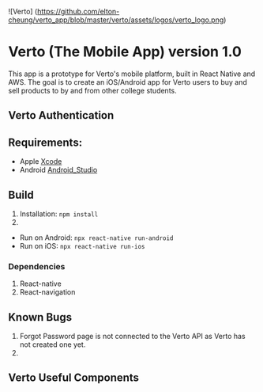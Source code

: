 ![Verto] (https://github.com/elton-cheung/verto_app/blob/master/verto/assets/logos/verto_logo.png) 
# Verto (The Mobile App) version 1.0 
This app is a prototype for Verto's mobile platform, built in React Native and AWS. The goal is to create an iOS/Android app for Verto users to buy and sell products to by and from other college students. 

## Verto Authentication 

## Requirements: 
* Apple [Xcode](https://developer.apple.com/xcode/)
* Android [Android_Studio](https://developer.android.com/studio/)

## Build 
1. Installation: ``` npm install ```
2. 
* Run on Android: ``` npx react-native run-android ```
* Run on iOS: ```npx react-native run-ios ```

### Dependencies
1. React-native
2. React-navigation

## Known Bugs
1. Forgot Password page is not connected to the Verto API as Verto has not created one yet.
2.

## Verto Useful Components
